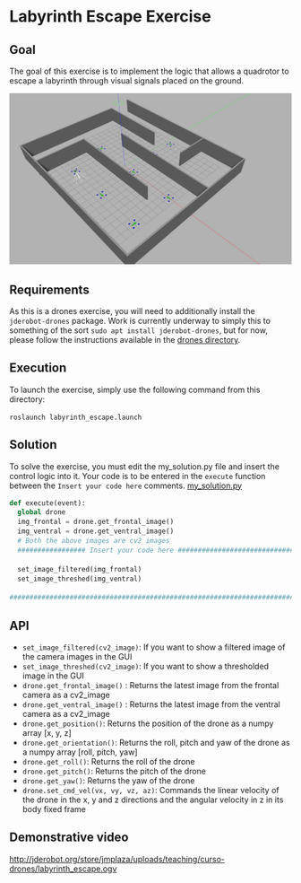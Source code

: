 # Labyrinth Escape Exercise

## Goal

The goal of this exercise is to implement the logic that allows a quadrotor to escape a labyrinth through visual signals placed on the ground.

![World](../../docs/labyrinth_escape.jpg)

## Requirements

As this is a drones exercise, you will need to additionally install the `jderobot-drones` package. Work is currently underway to simply this to something of the sort `sudo apt install jderobot-drones`, but for now, please follow the instructions available in the [drones directory](https://github.com/JdeRobot/drones).

## Execution

To launch the exercise, simply use the following command from this directory:

`roslaunch labyrinth_escape.launch`

## Solution

To solve the exercise, you must edit the my_solution.py file and insert the control logic into it. Your code is to be entered in the `execute` function between the `Insert your code here` comments.
[my_solution.py](my_solution.py#L46)

```python
def execute(event):
  global drone
  img_frontal = drone.get_frontal_image()
  img_ventral = drone.get_ventral_image()
  # Both the above images are cv2 images
  ################# Insert your code here #################################

  set_image_filtered(img_frontal)
  set_image_threshed(img_ventral)

#########################################################################
```

## API

* `set_image_filtered(cv2_image)`: If you want to show a filtered image of the camera images in the GUI
* `set_image_threshed(cv2_image)`: If you want to show a thresholded image in the GUI
* `drone.get_frontal_image()` : Returns the latest image from the frontal camera as a cv2_image
* `drone.get_ventral_image()` : Returns the latest image from the ventral camera as a cv2_image
* `drone.get_position()`: Returns the position of the drone as a numpy array [x, y, z]
* `drone.get_orientation()`: Returns the roll, pitch and yaw of the drone as a numpy array [roll, pitch, yaw]
* `drone.get_roll()`: Returns the roll of the drone
* `drone.get_pitch()`: Returns the pitch of the drone
* `drone.get_yaw()`: Returns the yaw of the drone
* `drone.set_cmd_vel(vx, vy, vz, az)`: Commands the linear velocity of the drone in the x, y and z directions and the angular velocity in z in its body fixed frame

## Demonstrative video

http://jderobot.org/store/jmplaza/uploads/teaching/curso-drones/labyrinth_escape.ogv
